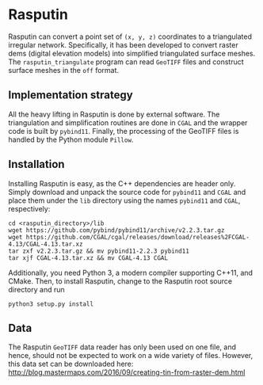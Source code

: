 # Rasputin

Rasputin can convert a point set of `(x, y, z)` coordinates to a triangulated irregular network. Specifically, it has been developed to convert raster dems (digital elevation models) into simplified triangulated surface meshes. The `rasputin_triangulate` program can read `GeoTIFF` files and construct surface meshes in the `off` format.

## Implementation strategy

All the heavy lifting in Rasputin is done by external software. The triangulation and simplification routines are done in `CGAL` and the wrapper code is built by `pybind11`.  Finally, the processing of the GeoTIFF files is handled by the Python module `Pillow`.

## Installation

Installing Rasputin is easy, as the C++ dependencies are header only. Simply download and unpack the source code for `pybind11` and `CGAL` and place them under the `lib` directory using the names `pybind11` and `CGAL`, respectively:
```
cd <rasputin_directory>/lib
wget https://github.com/pybind/pybind11/archive/v2.2.3.tar.gz
wget https://github.com/CGAL/cgal/releases/download/releases%2FCGAL-4.13/CGAL-4.13.tar.xz
tar zxf v2.2.3.tar.gz && mv pybind11-2.2.3 pybind11
tar xjf CGAL-4.13.tar.xz && mv CGAL-4.13 CGAL
```

Additionally, you need Python 3, a modern compiler supporting C++11, and CMake. Then, to install Rasputin, change to the Rasputin root source directory and run
```
python3 setup.py install
```

## Data

The Rasputin `GeoTIFF` data reader has only been used on one file, and hence, should not be expected to work on a wide variety of files. However, this data set can be downloaded here: http://blog.mastermaps.com/2016/09/creating-tin-from-raster-dem.html

